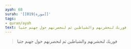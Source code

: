 ```yaml
---
ayah: 68
surah: '[[019|سورة]]'
tags:
- quran/ayah
text: فوربك لنحشرنهم والشياطين ثم لنحضرنهم حول جهنم جثيا
---
```

> فوربك لنحشرنهم والشياطين ثم لنحضرنهم حول جهنم جثيا
